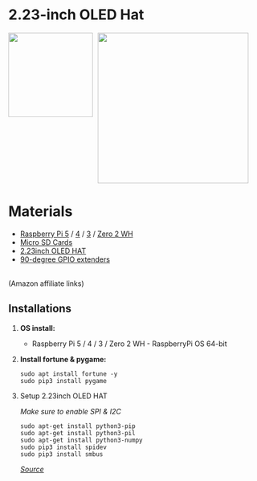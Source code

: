 # 2.23-inch OLED Hat

<div style="display: flex; gap: 10px;">   
    <img src="images/2.23-inch.gif" width="168">
    <img src="images/draw.gif" width="300">
</div>

# Materials
* [Raspberry Pi 5](https://amzn.to/45zrAKI) / [4](https://amzn.to/3KQlkVv) / [3](https://amzn.to/3xs2iSm) / [Zero 2 WH](https://amzn.to/3Ov69Dm)<br />
* [Micro SD Cards](https://amzn.to/4erXgWD)<br />
* [2.23inch OLED HAT](https://amzn.to/3V2gCKb)<br />
* [90-degree GPIO extenders](https://amzn.to/3Uooea9)<br />
<br />
(Amazon affiliate links)<br />


## **Installations**

1. **OS install:**
   - Raspberry Pi 5 / 4 / 3 / Zero 2 WH - RaspberryPi OS 64-bit <br />

2. **Install fortune & pygame:**
   ```
   sudo apt install fortune -y
   sudo pip3 install pygame
   ```

3. Setup 2.23inch OLED HAT <br />

   _Make sure to enable SPI & I2C_
   
   ```
   sudo apt-get install python3-pip
   sudo apt-get install python3-pil
   sudo apt-get install python3-numpy
   sudo pip3 install spidev
   sudo pip3 install smbus
   ```   

    _[Source](https://www.waveshare.com/wiki/2.23inch_OLED_HAT)_
   <br />

